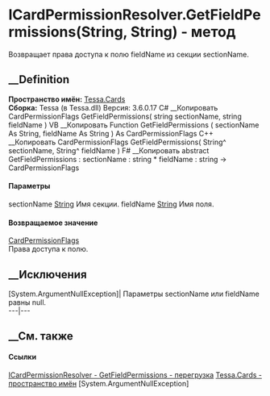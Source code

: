 # ICardPermissionResolver.GetFieldPermissions(String, String) - метод
Возвращает права доступа к полю fieldName из секции sectionName.
## __Definition
 **Пространство имён:** [Tessa.Cards](N_Tessa_Cards.htm)  
 **Сборка:** Tessa (в Tessa.dll) Версия: 3.6.0.17
C# __Копировать
     CardPermissionFlags GetFieldPermissions(
    	string sectionName,
    	string fieldName
    )
VB __Копировать
     Function GetFieldPermissions ( 
    	sectionName As String,
    	fieldName As String
    ) As CardPermissionFlags
C++ __Копировать
     CardPermissionFlags GetFieldPermissions(
    	String^ sectionName, 
    	String^ fieldName
    )
F# __Копировать
     abstract GetFieldPermissions : 
            sectionName : string * 
            fieldName : string -> CardPermissionFlags 
#### Параметры
sectionName [String](https://learn.microsoft.com/dotnet/api/system.string)
    Имя секции.
fieldName [String](https://learn.microsoft.com/dotnet/api/system.string)
    Имя поля.
#### Возвращаемое значение
[CardPermissionFlags](T_Tessa_Cards_CardPermissionFlags.htm)  
Права доступа к полю.
##  __Исключения
[System.ArgumentNullException]|  Параметры sectionName или fieldName равны
null.  
---|---  
## __См. также
#### Ссылки
[ICardPermissionResolver - ](T_Tessa_Cards_ICardPermissionResolver.htm)
[GetFieldPermissions -
перегрузка](Overload_Tessa_Cards_ICardPermissionResolver_GetFieldPermissions.htm)
[Tessa.Cards - пространство имён](N_Tessa_Cards.htm)
[System.ArgumentNullException]
